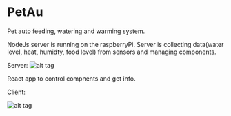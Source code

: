 # PetAu
Pet auto feeding, watering and warming system.

NodeJs server is running on the raspberryPi. 
Server is collecting data(water level, heat, humidty, food level) from sensors and managing components.

Server:
![alt tag](https://imgur.com/1eKlNta.jpg)


React app to control compnents and get info.

Client:

![alt tag](https://imgur.com/YfOFP3x.jpg)
